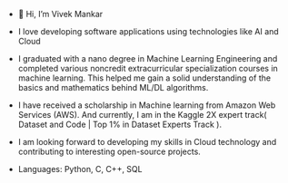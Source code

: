 - 👋 Hi, I’m Vivek Mankar 

- I love developing software applications using technologies like AI and Cloud

- I graduated with a nano degree in Machine Learning Engineering and completed various noncredit extracurricular specialization courses in machine learning. This helped me gain a solid understanding of the basics and mathematics behind ML/DL algorithms.

- I have received a scholarship in Machine learning from Amazon Web Services (AWS). And currently, I am in the Kaggle 2X expert track( Dataset and Code | Top 1% in Dataset Experts Track ).

- I am looking forward to developing my skills in Cloud technology and contributing to interesting open-source projects.

- Languages: Python, C, C++, SQL 

<!---
Vivek1258/Vivek1258 is a ✨ special ✨ repository because its `README.md` (this file) appears on your GitHub profile.
You can click the Preview link to take a look at your changes.
--->
